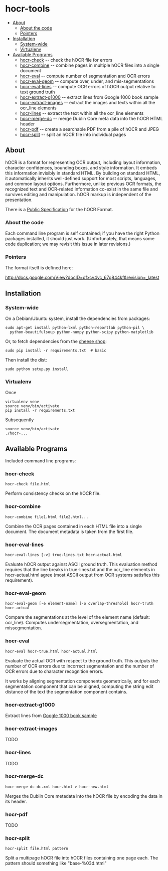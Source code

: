 # hocr-tools

  * [About](#about)
    * [About the code](#about-the-code)
    * [Pointers](#pointers)
  * [Installation](#installation)
    * [System-wide](#system-wide)
    * [Virtualenv](#virtualenv)
  * [Available Programs](#available-programs)
    * [hocr-check](#hocr-check) -- check the hOCR file for errors
    * [hocr-combine](#hocr-combine) -- combine pages in multiple hOCR files into a single document
    * [hocr-eval](#hocr-eval) -- compute number of segmentation and OCR errors
    * [hocr-eval-geom](#hocr-eval-geom) -- compute over, under, and mis-segmentations
    * [hocr-eval-lines](#hocr-eval-lines) -- compute OCR errors of hOCR output relative to text ground truth
    * [hocr-extract-g1000](#hocr-extract-g1000) -- extract lines from Google 1000 book sample
    * [hocr-extract-images](#hocr-extract-images) -- extract the images and texts within all the ocr_line elements
    * [hocr-lines](#hocr-lines) -- extract the text within all the ocr_line elements
    * [hocr-merge-dc](#hocr-merge-dc) -- merge Dublin Core meta data into the hOCR HTML header
    * [hocr-pdf](#hocr-pdf) -- create a searchable PDF from a pile of hOCR and JPEG
    * [hocr-split](#hocr-split) -- split an hOCR file into individual pages

## About

hOCR is a format for representing OCR output, including layout information,
character confidences, bounding boxes, and style information.
It embeds this information invisibly in standard HTML.
By building on standard HTML, it automatically inherits well-defined support
for most scripts, languages, and common layout options.
Furthermore, unlike previous OCR formats, the recognized text and OCR-related
information co-exist in the same file and survives editing and manipulation.
hOCR markup is independent of the presentation.

There is a [Public Specification](http://docs.google.com/View?docid=dfxcv4vc_67g844kf) for the hOCR Format.

### About the code

Each command line program is self contained; if you have the right
Python packages installed, it should just work.  (Unfortunately, that
means some code duplication; we may revisit this issue in later
revisions.)

### Pointers

The format itself is defined here:

http://docs.google.com/View?docID=dfxcv4vc_67g844kf&revision=_latest

## Installation

### System-wide

On a Debian/Ubuntu system, install the dependencies from packages:

```
sudo apt-get install python-lxml python-reportlab python-pil \
  python-beautifulsoup python-numpy python-scipy python-matplotlib
```

Or, to fetch dependencies from the [cheese shop](https://pypi.python.org/pypi):

```
sudo pip install -r requirements.txt  # basic
```

Then install the dist:

```
sudo python setup.py install
```

### Virtualenv

Once

```
virtualenv venv
source venv/bin/activate
pip install -r requirements.txt
```

Subsequently

```
source venv/bin/activate
./hocr-...
```

## Available Programs

Included command line programs:


### hocr-check

```
hocr-check file.html
```

Perform consistency checks on the hOCR file.

### hocr-combine

```
hocr-combine file1.html file2.html...
```

Combine the OCR pages contained in each HTML file into a single document.
The document metadata is taken from the first file.

### hocr-eval-lines

```
hocr-eval-lines [-v] true-lines.txt hocr-actual.html
```

Evaluate hOCR output against ASCII ground truth.  This evaluation method
requires that the line breaks in true-lines.txt and the ocr_line elements
in hocr-actual.html agree (most ASCII output from OCR systems satisfies this
requirement).

### hocr-eval-geom

```
hocr-eval-geom [-e element-name] [-o overlap-threshold] hocr-truth hocr-actual
```

Compare the segmentations at the level of the element name (default: ocr_line).
Computes undersegmentation, oversegmentation, and missegmentation.

### hocr-eval

```
hocr-eval hocr-true.html hocr-actual.html
```

Evaluate the actual OCR with respect to the ground truth.  This outputs
the number of OCR errors due to incorrect segmentation and the number
of OCR errors due to character recognition errors.

It works by aligning segmentation components geometrically, and for each
segmentation component that can be aligned, computing the string edit distance
of the text the segmentation component contains.

### hocr-extract-g1000

Extract lines from [Google 1000 book sample](http://commondatastorage.googleapis.com/books/icdar2007/README.txt)

### hocr-extract-images

TODO

### hocr-lines

TODO

### hocr-merge-dc

```
hocr-merge-dc dc.xml hocr.html > hocr-new.html
```

Merges the Dublin Core metadata into the hOCR file by encoding the data in its header.

### hocr-pdf

TODO

### hocr-split

```
hocr-split file.html pattern
```

Split a multipage hOCR file into hOCR files containing one page each.
The pattern should something like "base-%03d.html"

